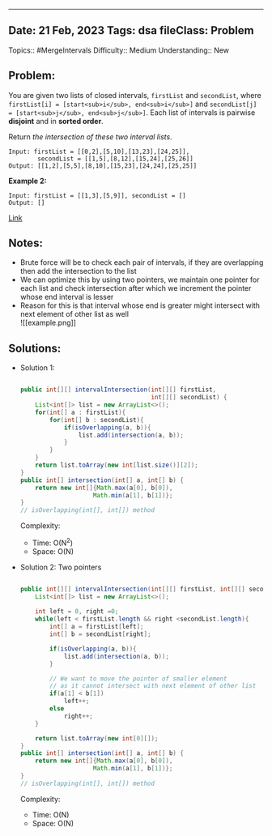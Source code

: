 
---
Date: 21 Feb, 2023
Tags: dsa
fileClass: Problem
---
Topics:: #MergeIntervals
Difficulty::  Medium
Understanding:: New
## Problem: 
 You are given two lists of closed intervals, `firstList` and `secondList`, where `firstList[i] = [start<sub>i</sub>, end<sub>i</sub>]` and `secondList[j] = [start<sub>j</sub>, end<sub>j</sub>]`. Each list of intervals is pairwise **disjoint** and in **sorted order**.

Return _the intersection of these two interval lists_.

	Input: firstList = [[0,2],[5,10],[13,23],[24,25]], 
			secondList = [[1,5],[8,12],[15,24],[25,26]]
	Output: [[1,2],[5,5],[8,10],[15,23],[24,24],[25,25]]

**Example 2:**

	Input: firstList = [[1,3],[5,9]], secondList = []
	Output: []

[Link]( https://leetcode.com/problems/interval-list-intersections/)

## Notes: 
- Brute force will be to check each pair of intervals, if they are overlapping then add the intersection to the list
- We can optimize this by using two pointers, we maintain one pointer for each list and check intersection after which we increment the pointer whose end interval is lesser 
- Reason for this is that interval whose end is greater might intersect with next element of other list as well  
![[example.png]]

## Solutions: 

- Solution 1: 
	```java
	
	public int[][] intervalIntersection(int[][] firstList, 
										int[][] secondList) {
        List<int[]> list = new ArrayList<>();
        for(int[] a : firstList){
            for(int[] b : secondList){
                if(isOverlapping(a, b)){
                    list.add(intersection(a, b));
                }
            }
        }
        return list.toArray(new int[list.size()][2]);
    }
	public int[] intersection(int[] a, int[] b) {
        return new int[]{Math.max(a[0], b[0]), 
                        Math.min(a[1], b[1])};
    }
    // isOverlapping(int[], int[]) method
	```
	Complexity: 
	- Time: O(N<sup>2</sup>)
	- Space: O(N)

- Solution 2: Two pointers 
	```java
	
    public int[][] intervalIntersection(int[][] firstList, int[][] secondList) {
        List<int[]> list = new ArrayList<>();
		
        int left = 0, right =0;
        while(left < firstList.length && right <secondList.length){
            int[] a = firstList[left];
            int[] b = secondList[right];

            if(isOverlapping(a, b)){
                list.add(intersection(a, b));
            }

			// We want to move the pointer of smaller element 
			// as it cannot intersect with next element of other list
            if(a[1] < b[1])
                left++;
            else 
                right++;
        }

        return list.toArray(new int[0][]);
    }
	public int[] intersection(int[] a, int[] b) {
        return new int[]{Math.max(a[0], b[0]), 
                        Math.min(a[1], b[1])};
    }
    // isOverlapping(int[], int[]) method
	```
	Complexity: 
	- Time: O(N)
	- Space: O(N)
